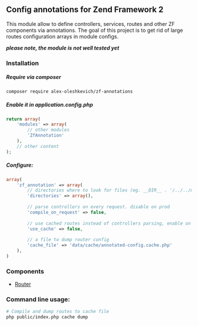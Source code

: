 ## Config annotations for Zend Framework 2

This module allow to define controllers, services, routes and other ZF components via annotations.
The goal of this project is to get rid of large routes configuration arrays in module configs.

***please note, the module is not well tested yet***

### Installation
##### Require via composer

```bash
composer require alex-oleshkevich/zf-annotations
```

##### Enable it in application.config.php
```php
return array(
    'modules' => array(
        // other modules
        'ZfAnnotation'
    ),
    // other content
);
```

##### Configure:
```php
array(
    'zf_annotation' => array(
        // directories where to look for files (eg. __DIR__ . '/../../module)
        'directories' => array(),
                             
        // parse controllers on every request. disable on prod
        'compile_on_request' => false,
        
        // use cached routes instead of controllers parsing, enable on prod
        'use_cache' => false,
        
        // a file to dump router config
        'cache_file' => 'data/cache/annotated-config.cache.php'
    ),
)
```

### Components

 * [Router](https://github.com/alex-oleshkevich/zf-annotations/tree/master/docs/router.md)

### Command line usage:
```bash
# Compile and dump routes to cache file
php public/index.php cache dump
```